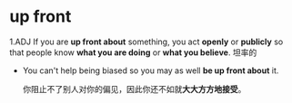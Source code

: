 # up front 

1.ADJ If you are **up front about** something, you act **openly** or **publicly** so that people know **what you are doing** or **what you believe**. 坦率的

- You can't help being biased so you may as well **be up front about** it.

  你阻止不了别人对你的偏见，因此你还不如就**大大方方地接受**。